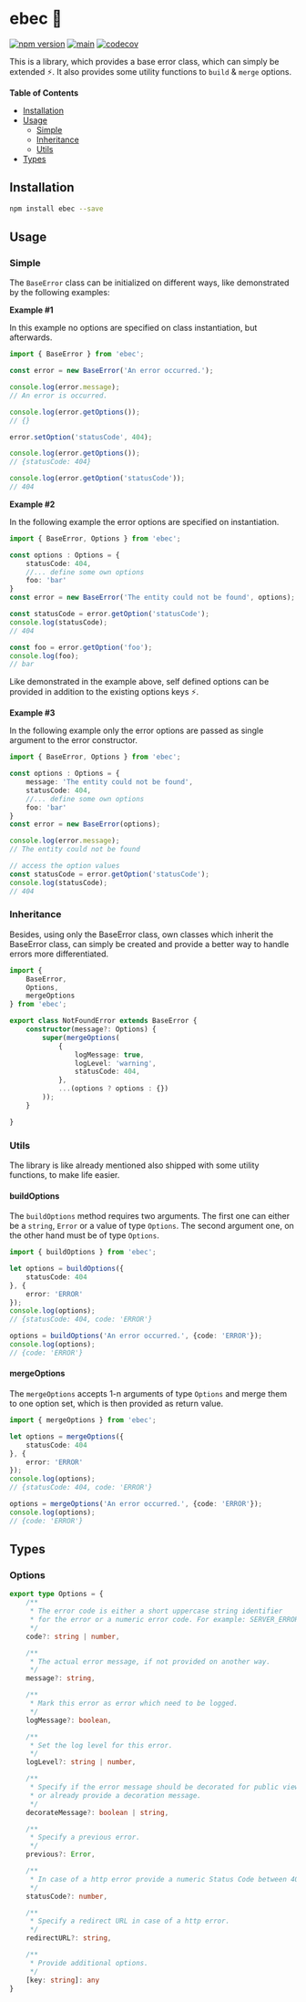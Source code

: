 # ebec 🥋

[![npm version](https://badge.fury.io/js/ebec.svg)](https://badge.fury.io/js/ebec)
[![main](https://github.com/Tada5hi/ebec/actions/workflows/main.yml/badge.svg)](https://github.com/Tada5hi/ebec/actions/workflows/main.yml)
[![codecov](https://codecov.io/gh/tada5hi/ebec/branch/master/graph/badge.svg?token=HLHCWI3VO1)](https://codecov.io/gh/tada5hi/ebec)

This is a library, which provides a base error class, which can simply be extended ⚡.
It also provides some utility functions to `build` & `merge` options. 

**Table of Contents**

- [Installation](#installation)
- [Usage](#usage)
    - [Simple](#simple)
    - [Inheritance](#inheritance)
    - [Utils](#utils)
- [Types](#types)

## Installation

```bash
npm install ebec --save
```

## Usage

### Simple
The `BaseError` class can be initialized on different ways, like demonstrated by the following examples:

**Example #1**

In this example no options are specified on class instantiation, but afterwards.
```typescript
import { BaseError } from 'ebec';

const error = new BaseError('An error occurred.');

console.log(error.message);
// An error is occurred.

console.log(error.getOptions());
// {}

error.setOption('statusCode', 404);

console.log(error.getOptions());
// {statusCode: 404}

console.log(error.getOption('statusCode'));
// 404
```

**Example #2**

In the following example the error options are specified on instantiation.

```typescript
import { BaseError, Options } from 'ebec';

const options : Options = {
    statusCode: 404,
    //... define some own options
    foo: 'bar'
}
const error = new BaseError('The entity could not be found', options);

const statusCode = error.getOption('statusCode');
console.log(statusCode);
// 404

const foo = error.getOption('foo');
console.log(foo);
// bar
```
Like demonstrated in the example above, self defined options can be provided in addition to 
the existing options keys ⚡.

**Example #3**

In the following example only the error options are passed as single argument to the error constructor.

```typescript
import { BaseError, Options } from 'ebec';

const options : Options = {
    message: 'The entity could not be found',
    statusCode: 404,
    //... define some own options
    foo: 'bar'
}
const error = new BaseError(options);

console.log(error.message);
// The entity could not be found

// access the option values
const statusCode = error.getOption('statusCode');
console.log(statusCode);
// 404
```


### Inheritance

Besides, using only the BaseError class, own classes which inherit the BaseError class,
can simply be created and provide a better way to handle errors more differentiated.

```typescript
import {
    BaseError, 
    Options,
    mergeOptions
} from 'ebec';

export class NotFoundError extends BaseError {
    constructor(message?: Options) {
        super(mergeOptions(
            {
                logMessage: true,
                logLevel: 'warning',
                statusCode: 404,   
            },
            ...(options ? options : {})
        ));
    }

}
```

### Utils

The library is like already mentioned also shipped with some utility functions, to make life easier.

#### buildOptions
The `buildOptions` method requires two arguments. The first one can either be a `string`, `Error` or a
value of type `Options`. The second argument one, on the other hand must be of type `Options`.

```typescript
import { buildOptions } from 'ebec';

let options = buildOptions({
    statusCode: 404
}, {
    error: 'ERROR'
});
console.log(options);
// {statusCode: 404, code: 'ERROR'}

options = buildOptions('An error occurred.', {code: 'ERROR'});
console.log(options);
// {code: 'ERROR'}
```

#### mergeOptions

The `mergeOptions` accepts 1-n arguments of type `Options` and merge them to one option set,
which is then provided as return value.

```typescript
import { mergeOptions } from 'ebec';

let options = mergeOptions({
    statusCode: 404
}, {
    error: 'ERROR'
});
console.log(options);
// {statusCode: 404, code: 'ERROR'}

options = mergeOptions('An error occurred.', {code: 'ERROR'});
console.log(options);
// {code: 'ERROR'}
```

## Types

### Options
```typescript
export type Options = {
    /**
     * The error code is either a short uppercase string identifier 
     * for the error or a numeric error code. For example: SERVER_ERROR
     */
    code?: string | number,

    /**
     * The actual error message, if not provided on another way.
     */
    message?: string,

    /**
     * Mark this error as error which need to be logged.
     */
    logMessage?: boolean,

    /**
     * Set the log level for this error.
     */
    logLevel?: string | number,

    /**
     * Specify if the error message should be decorated for public view
     * or already provide a decoration message.
     */
    decorateMessage?: boolean | string,

    /**
     * Specify a previous error.
     */
    previous?: Error,

    /**
     * In case of a http error provide a numeric Status Code between 400-599.
     */
    statusCode?: number,

    /**
     * Specify a redirect URL in case of a http error.
     */
    redirectURL?: string,

    /**
     * Provide additional options.
     */
    [key: string]: any
}
```
